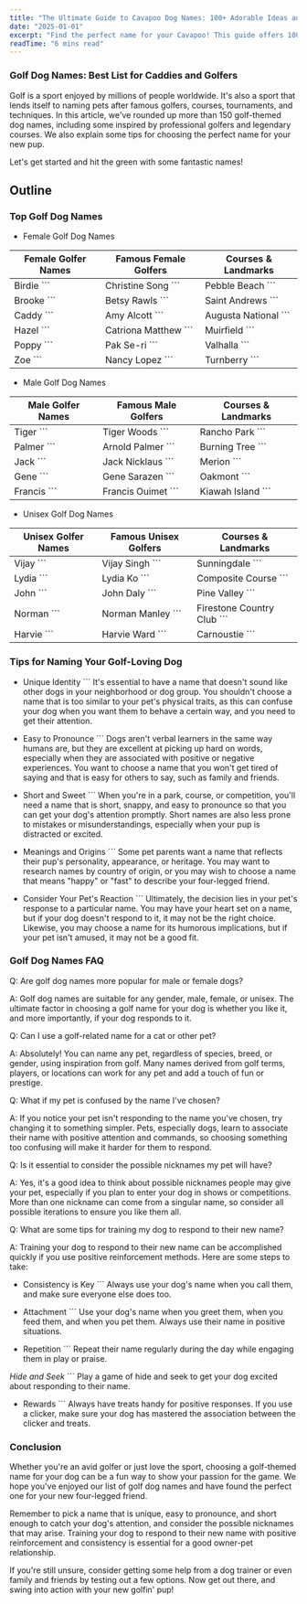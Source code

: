 ```yaml
---
title: "The Ultimate Guide to Cavapoo Dog Names: 100+ Adorable Ideas and Tips"
date: "2025-01-01"
excerpt: "Find the perfect name for your Cavapoo! This guide offers 100+ adorable name ideas, tips for choosing, and inspiration to help you find the ideal match for your furry friend."
readTime: "6 mins read"
---
```


### Golf Dog Names: Best List for Caddies and Golfers 

Golf is a sport enjoyed by millions of people worldwide. It's also a sport that lends itself to naming pets after famous golfers, courses, tournaments, and techniques. In this article, we've rounded up more than 150 golf-themed dog names, including some inspired by professional golfers and legendary courses. We also explain some tips for choosing the perfect name for your new pup. 

Let's get started and hit the green with some fantastic names! 

## Outline

### Top Golf Dog Names

- Female Golf Dog Names 

| Female Golfer Names | Famous Female Golfers | Courses & Landmarks |
| ----- | ----- | ----- |
| Birdie ``` | Christine Song ``` | Pebble Beach ``` |
| Brooke ``` | Betsy Rawls ``` | Saint Andrews ``` |
| Caddy ``` | Amy Alcott ``` | Augusta National ``` |
|Hazel ``` | Catriona Matthew ``` | Muirfield ``` |
| Poppy ``` | Pak Se-ri ``` | Valhalla ``` |
| Zoe ``` | Nancy Lopez ``` | Turnberry ``` |

- Male Golf Dog Names 

| Male Golfer Names | Famous Male Golfers | Courses & Landmarks |
| ----- | ----- | ----- |
| Tiger ``` | Tiger Woods ``` | Rancho Park ``` |
| Palmer ``` | Arnold Palmer ``` | Burning Tree ``` |
| Jack ``` | Jack Nicklaus ``` | Merion ``` |
| Gene ``` | Gene Sarazen ``` | Oakmont ``` |
| Francis ``` | Francis Ouimet ``` | Kiawah Island ``` |

- Unisex Golf Dog Names 

| Unisex Golfer Names | Famous Unisex Golfers | Courses & Landmarks |
| ----- | ----- | ----- |
| Vijay ``` | Vijay Singh ``` | Sunningdale ``` |
| Lydia ``` | Lydia Ko ``` |Composite Course ``` |
| John ``` | John Daly ``` | Pine Valley ``` |
| Norman ``` | Norman Manley ``` | Firestone Country Club ``` |
| Harvie ``` | Harvie Ward ``` | Carnoustie ``` |

### Tips for Naming Your Golf-Loving Dog

- Unique Identity ```
It's essential to have a name that doesn't sound like other dogs in your neighborhood or dog group. You shouldn't choose a name that is too similar to your pet's physical traits, as this can confuse your dog when you want them to behave a certain way, and you need to get their attention. 

- Easy to Pronounce ```
Dogs aren't verbal learners in the same way humans are, but they are excellent at picking up hard on words, especially when they are associated with positive or negative experiences. You want to choose a name that you won't get tired of saying and that is easy for others to say, such as family and friends. 

- Short and Sweet ```
When you're in a park, course, or competition, you'll need a name that is short, snappy, and easy to pronounce so that you can get your dog's attention promptly. Short names are also less prone to mistakes or misunderstandings, especially when your pup is distracted or excited. 

- Meanings and Origins ```
Some pet parents want a name that reflects their pup's personality, appearance, or heritage. You may want to research names by country of origin, or you may wish to choose a name that means "happy" or "fast" to describe your four-legged friend. 

- Consider Your Pet's Reaction ```
Ultimately, the decision lies in your pet's response to a particular name. You may have your heart set on a name, but if your dog doesn't respond to it, it may not be the right choice. Likewise, you may choose a name for its humorous implications, but if your pet isn't amused, it may not be a good fit. 

### Golf Dog Names FAQ 

Q: Are golf dog names more popular for male or female dogs? 

A: Golf dog names are suitable for any gender, male, female, or unisex. The ultimate factor in choosing a golf name for your dog is whether you like it, and more importantly, if your dog responds to it. 

Q: Can I use a golf-related name for a cat or other pet? 

A: Absolutely! You can name any pet, regardless of species, breed, or gender, using inspiration from golf. Many names derived from golf terms, players, or locations can work for any pet and add a touch of fun or prestige. 

Q: What if my pet is confused by the name I've chosen? 

A: If you notice your pet isn't responding to the name you've chosen, try changing it to something simpler. Pets, especially dogs, learn to associate their name with positive attention and commands, so choosing something too confusing will make it harder for them to respond. 

Q: Is it essential to consider the possible nicknames my pet will have? 

A: Yes, it's a good idea to think about possible nicknames people may give your pet, especially if you plan to enter your dog in shows or competitions. More than one nickname can come from a singular name, so consider all possible iterations to ensure you like them all. 

Q: What are some tips for training my dog to respond to their new name? 

A: Training your dog to respond to their new name can be accomplished quickly if you use positive reinforcement methods. Here are some steps to take: 

- Consistency is Key ```
Always use your dog's name when you call them, and make sure everyone else does too. 

- Attachment ```
Use your dog's name when you greet them, when you feed them, and when you pet them. Always use their name in positive situations. 

- Repetition ```
Repeat their name regularly during the day while engaging them in play or praise. 

*Hide and Seek* ```
Play a game of hide and seek to get your dog excited about responding to their name. 

- Rewards ```
Always have treats handy for positive responses. If you use a clicker, make sure your dog has mastered the association between the clicker and treats. 

### Conclusion 

Whether you're an avid golfer or just love the sport, choosing a golf-themed name for your dog can be a fun way to show your passion for the game. We hope you've enjoyed our list of golf dog names and have found the perfect one for your new four-legged friend. 

Remember to pick a name that is unique, easy to pronounce, and short enough to catch your dog's attention, and consider the possible nicknames that may arise. Training your dog to respond to their new name with positive reinforcement and consistency is essential for a good owner-pet relationship. 

If you're still unsure, consider getting some help from a dog trainer or even family and friends by testing out a few options. Now get out there, and swing into action with your new golfin' pup!